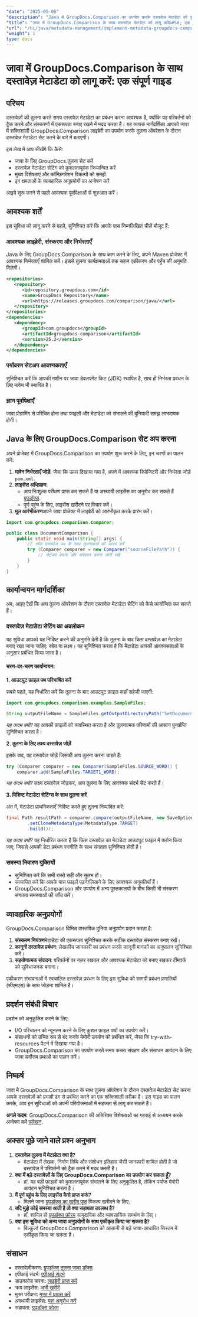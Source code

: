 ```yaml
---
"date": "2025-05-05"
"description": "Java में GroupDocs.Comparison का उपयोग करके दस्तावेज़ मेटाडेटा को कुशलतापूर्वक प्रबंधित करना सीखें। यह मार्गदर्शिका बेहतर दस्तावेज़ प्रबंधन के लिए सेटअप, कॉन्फ़िगरेशन और व्यावहारिक अनुप्रयोगों को कवर करती है।"
"title": "जावा में GroupDocs.Comparison के साथ दस्तावेज़ मेटाडेटा को लागू करें&#58; एक संपूर्ण गाइड"
"url": "/hi/java/metadata-management/implement-metadata-groupdocs-comparison-java-guide/"
"weight": 1
type: docs
---
```

# जावा में GroupDocs.Comparison के साथ दस्तावेज़ मेटाडेटा को लागू करें: एक संपूर्ण गाइड

## परिचय

दस्तावेज़ों की तुलना करते समय दस्तावेज़ मेटाडेटा का प्रबंधन करना आवश्यक है, क्योंकि यह परिवर्तनों को ट्रैक करने और संस्करणों में एकरूपता बनाए रखने में मदद करता है। यह व्यापक मार्गदर्शिका आपको जावा में शक्तिशाली GroupDocs.Comparison लाइब्रेरी का उपयोग करके तुलना ऑपरेशन के दौरान दस्तावेज़ मेटाडेटा सेट करने के बारे में बताएगी।

इस लेख में आप सीखेंगे कि कैसे:
- जावा के लिए GroupDocs.तुलना सेट करें
- दस्तावेज़ मेटाडेटा सेटिंग को कुशलतापूर्वक क्रियान्वित करें
- मुख्य विशेषताएं और कॉन्फ़िगरेशन विकल्पों को समझें
- इन क्षमताओं के व्यावहारिक अनुप्रयोगों का अन्वेषण करें

आइये शुरू करने से पहले आवश्यक पूर्वापेक्षाओं से शुरुआत करें।

## आवश्यक शर्तें

इस सुविधा को लागू करने से पहले, सुनिश्चित करें कि आपके पास निम्नलिखित चीज़ें मौजूद हैं:

### आवश्यक लाइब्रेरी, संस्करण और निर्भरताएँ

Java के लिए GroupDocs.Comparison के साथ काम करने के लिए, अपने Maven प्रोजेक्ट में आवश्यक निर्भरताएँ शामिल करें। इससे तुलना कार्यक्षमताओं तक सहज एकीकरण और पहुँच की अनुमति मिलेगी।

```xml
<repositories>
   <repository>
      <id>repository.groupdocs.com</id>
      <name>GroupDocs Repository</name>
      <url>https://releases.groupdocs.com/comparison/java/</url>
   </repository>
</repositories>
<dependencies>
   <dependency>
      <groupId>com.groupdocs</groupId>
      <artifactId>groupdocs-comparison</artifactId>
      <version>25.2</version>
   </dependency>
</dependencies>
```

### पर्यावरण सेटअप आवश्यकताएँ

सुनिश्चित करें कि आपकी मशीन पर जावा डेवलपमेंट किट (JDK) स्थापित है, साथ ही निर्भरता प्रबंधन के लिए मावेन भी स्थापित है।

### ज्ञान पूर्वापेक्षाएँ

जावा प्रोग्रामिंग से परिचित होना तथा फाइलों और मेटाडेटा को संभालने की बुनियादी समझ लाभदायक होगी।

## Java के लिए GroupDocs.Comparison सेट अप करना

अपने प्रोजेक्ट में GroupDocs.Comparison का उपयोग शुरू करने के लिए, इन चरणों का पालन करें:

1. **मावेन निर्भरताएँ जोड़ें**: जैसा कि ऊपर दिखाया गया है, अपने में आवश्यक रिपोजिटरी और निर्भरता जोड़ें `pom.xml`.
2. **लाइसेंस अधिग्रहण**:
   - आप निःशुल्क परीक्षण प्राप्त कर सकते हैं या अस्थायी लाइसेंस का अनुरोध कर सकते हैं [ग्रुपडॉक्स](https://purchase.groupdocs.com/temporary-license/).
   - पूर्ण पहुंच के लिए, लाइसेंस खरीदने पर विचार करें।
3. **मूल आरंभीकरण**अपने जावा प्रोजेक्ट में लाइब्रेरी को आरंभीकृत करके प्रारंभ करें।

```java
import com.groupdocs.comparison.Comparer;

public class DocumentComparison {
    public static void main(String[] args) {
        // स्रोत दस्तावेज़ पथ के साथ तुलनाकर्ता को आरंभ करें
        try (Comparer comparer = new Comparer("sourceFilePath")) {
            // सेटअप करना और संचालन करना जारी रखें
        }
    }
}
```

## कार्यान्वयन मार्गदर्शिका

अब, आइए देखें कि आप तुलना ऑपरेशन के दौरान दस्तावेज़ मेटाडेटा सेटिंग को कैसे कार्यान्वित कर सकते हैं।

### दस्तावेज़ मेटाडेटा सेटिंग का अवलोकन

यह सुविधा आपको यह निर्दिष्ट करने की अनुमति देती है कि तुलना के बाद किस दस्तावेज़ का मेटाडेटा बनाए रखा जाना चाहिए: स्रोत या लक्ष्य। यह सुनिश्चित करता है कि मेटाडेटा आपकी आवश्यकताओं के अनुसार प्रबंधित किया जाता है।

#### चरण-दर-चरण कार्यान्वयन:

**1. आउटपुट फ़ाइल पथ परिभाषित करें**

सबसे पहले, यह निर्धारित करें कि तुलना के बाद आउटपुट फ़ाइल कहाँ सहेजी जाएगी:

```java
import com.groupdocs.comparison.examples.SampleFiles;

String outputFileName = SampleFiles.getOutputDirectoryPath("SetDocumentMetadataTarget");
```

*यह कदम क्यों?* यह आपकी फ़ाइलों को व्यवस्थित करता है और तुलनात्मक परिणामों की आसान पुनर्प्राप्ति सुनिश्चित करता है।

**2. तुलना के लिए लक्ष्य दस्तावेज़ जोड़ें**

इसके बाद, वह दस्तावेज़ जोड़ें जिसकी आप तुलना करना चाहते हैं:

```java
try (Comparer comparer = new Comparer(SampleFiles.SOURCE_WORD)) {
    comparer.add(SampleFiles.TARGET1_WORD);
```

*यह कदम क्यों?* लक्ष्य दस्तावेज़ जोड़कर, आप तुलना के लिए आवश्यक संदर्भ सेट करते हैं।

**3. विशिष्ट मेटाडेटा सेटिंग्स के साथ तुलना करें**

अंत में, मेटाडेटा प्राथमिकताएँ निर्दिष्ट करते हुए तुलना निष्पादित करें:

```java
final Path resultPath = comparer.compare(outputFileName, new SaveOptions.Builder()
        .setCloneMetadataType(MetadataType.TARGET)
        .build());
```

*यह कदम क्यों?* यह निर्धारित करता है कि किस दस्तावेज़ का मेटाडेटा आउटपुट फ़ाइल में क्लोन किया जाए, जिससे आपकी डेटा प्रबंधन रणनीति के साथ संगतता सुनिश्चित होती है।

### समस्या निवारण युक्तियों

- सुनिश्चित करें कि सभी रास्ते सही और सुलभ हों।
- सत्यापित करें कि आपके पास फ़ाइलें पढ़ने/लिखने के लिए आवश्यक अनुमतियाँ हैं।
- GroupDocs.Comparison और उपयोग में अन्य पुस्तकालयों के बीच किसी भी संस्करण संगतता समस्याओं की जाँच करें।

## व्यावहारिक अनुप्रयोगों

GroupDocs.Comparison विभिन्न वास्तविक दुनिया अनुप्रयोग प्रदान करता है:

1. **संस्करण नियंत्रण**मेटाडेटा की एकरूपता सुनिश्चित करके सटीक दस्तावेज़ संस्करण बनाए रखें।
2. **कानूनी दस्तावेज़ प्रबंधन**: लेखकीय जानकारी का प्रबंधन करके कानूनी मानकों का अनुपालन सुनिश्चित करें।
3. **सहयोगात्मक संपादन**: परिवर्तनों पर नज़र रखकर और आवश्यक मेटाडेटा को बनाए रखकर टीमवर्क को सुविधाजनक बनाना।

एकीकरण संभावनाओं में स्वचालित दस्तावेज़ प्रबंधन के लिए इस सुविधा को सामग्री प्रबंधन प्रणालियों (सीएमएस) के साथ जोड़ना शामिल है।

## प्रदर्शन संबंधी विचार

प्रदर्शन को अनुकूलित करने के लिए:
- I/O परिचालन को न्यूनतम करने के लिए कुशल फ़ाइल पथों का उपयोग करें।
- संसाधनों को उचित रूप से बंद करके मेमोरी उपयोग को प्रबंधित करें, जैसा कि try-with-resources पैटर्न में दिखाया गया है।
- GroupDocs.Comparison का उपयोग करते समय कचरा संग्रहण और संसाधन आवंटन के लिए जावा सर्वोत्तम प्रथाओं का पालन करें।

## निष्कर्ष

जावा में GroupDocs.Comparison के साथ तुलना ऑपरेशन के दौरान दस्तावेज़ मेटाडेटा सेट करना आपके दस्तावेज़ों को प्रभावी ढंग से प्रबंधित करने का एक शक्तिशाली तरीका है। इस गाइड का पालन करके, आप इन सुविधाओं को अपनी परियोजनाओं में सहजता से लागू कर सकते हैं।

**अगले कदम**: GroupDocs.Comparison की अतिरिक्त विशेषताओं का गहराई से अध्ययन करके अन्वेषण करें [प्रलेखन](https://docs.groupdocs.com/comparison/java/).

## अक्सर पूछे जाने वाले प्रश्न अनुभाग

1. **दस्तावेज़ तुलना में मेटाडेटा क्या है?**
   - मेटाडेटा में लेखक, निर्माण तिथि और संशोधन इतिहास जैसी जानकारी शामिल होती है जो दस्तावेज़ में परिवर्तनों को ट्रैक करने में मदद करती है।
2. **क्या मैं बड़े दस्तावेज़ों के लिए GroupDocs.Comparison का उपयोग कर सकता हूँ?**
   - हां, यह बड़ी फ़ाइलों को कुशलतापूर्वक संभालने के लिए अनुकूलित है, लेकिन पर्याप्त मेमोरी आवंटन सुनिश्चित करता है।
3. **मैं पूर्ण पहुंच के लिए लाइसेंस कैसे प्राप्त करूं?**
   - मिलने जाना [ग्रुपडॉक्स का खरीद पृष्ठ](https://purchase.groupdocs.com/buy) विकल्प खरीदने के लिए.
4. **यदि मुझे कोई समस्या आती है तो क्या सहायता उपलब्ध है?**
   - हाँ, शामिल हों [ग्रुपडॉक्स फ़ोरम](https://forum.groupdocs.com/c/comparison) सामुदायिक और व्यावसायिक समर्थन के लिए।
5. **क्या इस सुविधा को अन्य जावा अनुप्रयोगों के साथ एकीकृत किया जा सकता है?**
   - बिल्कुल! GroupDocs.Comparison को आसानी से बड़े जावा-आधारित सिस्टम में एकीकृत किया जा सकता है।

## संसाधन

- दस्तावेज़ीकरण: [ग्रुपडॉक्स तुलना जावा डॉक्स](https://docs.groupdocs.com/comparison/java/)
- एपीआई संदर्भ: [एपीआई संदर्भ](https://reference.groupdocs.com/comparison/java/)
- डाउनलोड करना: [लाइब्रेरी प्राप्त करें](https://releases.groupdocs.com/comparison/java/)
- क्रय लाइसेंस: [अभी खरीदें](https://purchase.groupdocs.com/buy)
- मुफ्त परीक्षण: [मुफ्त में प्रयास करें](https://releases.groupdocs.com/comparison/java/)
- अस्थायी लाइसेंस: [यहां अनुरोध करें](https://purchase.groupdocs.com/temporary-license/)
- सहायता: [ग्रुपडॉक्स फोरम](https://forum.groupdocs.com/c/comparison)